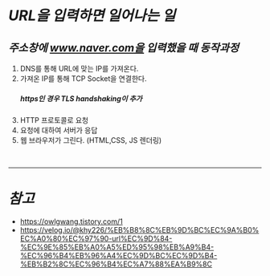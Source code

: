 # **_URL을 입력하면 일어나는 일_**

## **_주소창에 www.naver.com을 입력했을 때 동작과정_**

1. DNS를 통해 URL에 맞는 IP를 가져온다.
2. 가져온 IP를 통해 TCP Socket을 연결한다.
   ##### https인 경우 TLS handshaking이 추가
3. HTTP 프로토콜로 요청
4. 요청에 대하여 서버가 응답
5. 웹 브라우저가 그린다. (HTML,CSS, JS 렌더링)

</br>

---

# **_참고_**

- https://owlgwang.tistory.com/1
- https://velog.io/@khy226/%EB%B8%8C%EB%9D%BC%EC%9A%B0%EC%A0%80%EC%97%90-url%EC%9D%84-%EC%9E%85%EB%A0%A5%ED%95%98%EB%A9%B4-%EC%96%B4%EB%96%A4%EC%9D%BC%EC%9D%B4-%EB%B2%8C%EC%96%B4%EC%A7%88%EA%B9%8C
